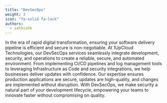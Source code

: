 ```yaml
---
title: "DevSecOps"
weight: 3
icon: "fa-solid fa-lock"
authors:
  - sathishk
---
```



 In the era of rapid digital transformation, ensuring your software delivery pipeline is efficient and secure is non-negotiable. At 1UpCloud Technologies, our DevSecOps services seamlessly integrate development, security, and operations to create a reliable, secure, and automated environment.
From implementing CI/CD pipelines and log management tools to leveraging Infrastructure as Code and security integrations, we help businesses deliver updates with confidence. Our expertise ensures production applications are secure, updates are high-quality, and changes are implemented without disruption. With DevSecOps, we make security a natural part of your development lifecycle, empowering your teams to innovate faster without compromising on quality.
